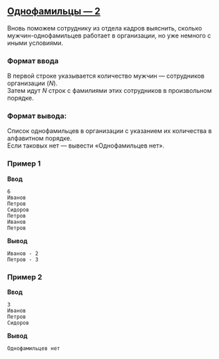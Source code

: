 ## [Однофамильцы — 2](../../../solutions/3.2/32_l.py)

Вновь поможем сотруднику из отдела кадров выяснить, сколько мужчин-однофамильцев работает в организации, но уже немного с иными условиями.

### Формат ввода

В первой строке указывается количество мужчин — сотрудников организации ($N$).\
Затем идут $N$ строк с фамилиями этих сотрудников в произвольном порядке.

### Формат вывода:

Список однофамильцев в организации с указанием их количества в алфавитном порядке.\
Если таковых нет — вывести «Однофамильцев нет».

### Пример 1

**Ввод**
```plaintext
6
Иванов
Петров
Сидоров
Петров
Иванов
Петров
```

**Вывод**
```plaintext
Иванов - 2
Петров - 3
```

### Пример 2

**Ввод**
```plaintext
3
Иванов
Петров
Сидоров
```

**Вывод**
```plaintext
Однофамильцев нет
```